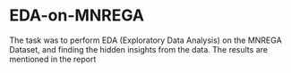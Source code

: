 # EDA-on-MNREGA
The task was to perform EDA (Exploratory Data Analysis) on the MNREGA Dataset, and finding the hidden insights from the data. The results are mentioned  in the report
